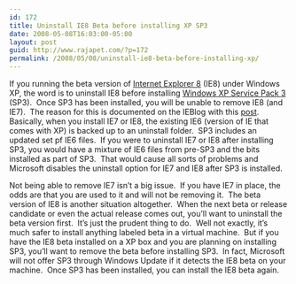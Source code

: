 ```yaml
---
id: 172
title: Uninstall IE8 Beta before installing XP SP3
date: 2008-05-08T16:03:00-05:00
layout: post
guid: http://www.rajapet.com/?p=172
permalink: /2008/05/08/uninstall-ie8-beta-before-installing-xp/
---
```

If you running the beta version of [Internet Explorer 8](http://www.microsoft.com/windows/products/winfamily/ie/ie8/getitnow.mspx "Download Internet Explorer 8 Beta 1") (IE8) under Windows XP, the word is to uninstall IE8 before installing [Windows XP Service Pack 3](http://www.microsoft.com/downloads/details.aspx?FamilyID=D811F258-C95F-479A-BDF1-0D1154D700A5&displaylang=en "Windows XP Service Pack 3, Checked Build") (SP3).  Once SP3 has been installed, you will be unable to remove IE8 (and IE7).  The reason for this is documented on the IEBlog with this [post](http://blogs.msdn.com/ie/archive/2008/05/05/ie-and-xpsp3.aspx "IE and Windows XP Service Pack 3").  Basically, when you install IE7 or IE8, the existing IE6 (version of IE that comes with XP) is backed up to an uninstall folder.  SP3 includes an updated set pf IE6 files.  If you were to uninstall IE7 or IE8 after installing SP3, you would have a mixture of IE6 files from pre-SP3 and the bits installed as part of SP3.  That would cause all sorts of problems and Microsoft disables the uninstall option for IE7 and IE8 after SP3 is installed.

Not being able to remove IE7 isn&#8217;t a big issue.  If you have IE7 in place, the odds are that you are used to it and will not be removing it.  The beta version of IE8 is another situation altogether.  When the next beta or release candidate or even the actual release comes out, you&#8217;ll want to uninstall the beta version first.  It&#8217;s just the prudent thing to do.  Well not exactly, it&#8217;s much safer to install anything labeled beta in a virtual machine.  But if you have the IE8 beta installed on a XP box and you are planning on installing SP3, you&#8217;ll want to remove the beta before installing SP3.  In fact, Microsoft will not offer SP3 through Windows Update if it detects the IE8 beta on your machine.  Once SP3 has been installed, you can install the IE8 beta again.